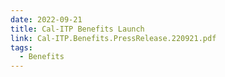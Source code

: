 ```yaml
---
date: 2022-09-21
title: Cal-ITP Benefits Launch
link: Cal-ITP.Benefits.PressRelease.220921.pdf
tags:
  - Benefits
---
```

